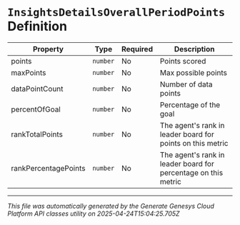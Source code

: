 # `InsightsDetailsOverallPeriodPoints` Definition

| Property | Type | Required | Description |
|----------|------|----------|-------------|
| points | `number` | No | Points scored |
| maxPoints | `number` | No | Max possible points |
| dataPointCount | `number` | No | Number of data points |
| percentOfGoal | `number` | No | Percentage of the goal |
| rankTotalPoints | `number` | No | The agent's rank in leader board for points on this metric |
| rankPercentagePoints | `number` | No | The agent's rank in leader board for percentage on this metric |

---

*This file was automatically generated by the Generate Genesys Cloud Platform API classes utility on 2025-04-24T15:04:25.705Z*